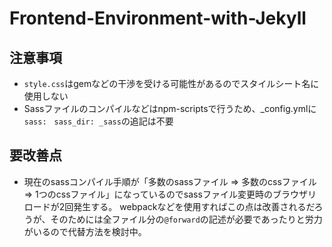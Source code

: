 # Frontend-Environment-with-Jekyll

## 注意事項
- `style.css`はgemなどの干渉を受ける可能性があるのでスタイルシート名に使用しない
- Sassファイルのコンパイルなどはnpm-scriptsで行うため、_config.ymlに`sass:　sass_dir: _sass`の追記は不要

## 要改善点
- 現在のsassコンパイル手順が「多数のsassファイル => 多数のcssファイル => 1つのcssファイル」になっているのでsassファイル変更時のブラウザリロードが2回発生する。
webpackなどを使用すればこの点は改善されるだろうが、そのためには全ファイル分の`@forward`の記述が必要であったりと労力がいるので代替方法を検討中。
